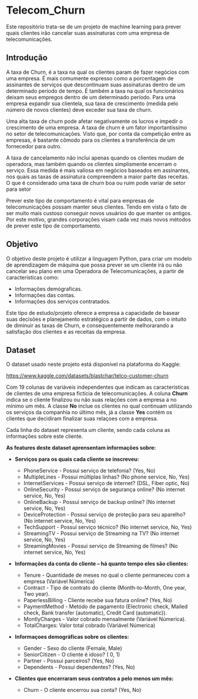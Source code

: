 # Telecom_Churn

Este repositório trata-se de um projeto de machine learning para prever quais clientes irão cancelar suas assinaturas com uma empresa de telecomunicações.

## **Introdução**

A taxa de Churn, é a taxa na qual os clientes param de fazer negócios com uma empresa. É mais comumente expresso como a porcentagem de assinantes de serviços que descontinuam suas assinaturas dentro de um determinado período de tempo. É também a taxa na qual os funcionários deixam seus empregos dentro de um determinado período. Para uma empresa expandir sua clientela, sua taxa de crescimento (medida pelo número de novos clientes) deve exceder sua taxa de churn.

Uma alta taxa de churn pode afetar negativamente os lucros e impedir o crescimento de uma empresa. A taxa de churn é um fator importantissímo no setor de telecomunicações. Visto que, por conta da competição entre as empresas, é bastante cômodo para os clientes a transferência de um fornecedor para outro.

A taxa de cancelamento não inclui apenas quando os clientes mudam de operadora, mas também quando os clientes simplismente encerram o serviço. Essa medida é mais valiosa em negócios baseados em assinantes, nos quais as taxas de assinatura compreendem a maior parte das receitas. O que é considerado uma taxa de churn boa ou ruim pode variar de setor para setor

Prever este tipo de comportamento é vital para empresas de telecomunicações possam manter seus clientes. Tendo em vista o fato de ser muito mais custoso conseguir novos usuários do que manter os antigos. Por este motivo, grandes corporações visam cada vez mais novos métodos de prever este tipo de comportamento.

## **Objetivo**
O objetivo deste projeto é utilizar a linguagem Python, para criar um modelo de aprendizagem de máquina que possa prever se um cliente irá ou não cancelar seu plano em uma Operadora de Telecomunicações, a partir de características como: 
  - Informações demógraficas.
  - Informações das contas.
  - Informações dos serviços contratados.

Este tipo de estudo/projeto oferece a empresa a capacidade de basear suas decisões e planejamento estratégico a partir de dados, com o intuito de diminuir as taxas de Churn, e consequentemente melhorarando a satisfação dos clientes e as receitas da empresa.

## **Dataset**

O dataset usado neste projeto está disponível na plataforma do Kaggle: 

https://www.kaggle.com/datasets/blastchar/telco-customer-churn

Com 19 colunas de variáveis independentes que indicam as características de clientes de uma empresa fictícia de telecomunicações. A coluna **Churn** indica se o cliente finalizou ou não suas relações com a empresa a no mínimo um mês. A classe **No** inclue os clientes no qual continuam utilizando os serviços da companhia no último mês, já a classe **Yes** contém os clientes que decidiram finalizar suas relaçoes com a empresa.

Cada linha do dataset representa um cliente, sendo cada coluna as informações sobre este cliente.

**As features deste dataset aprensentam informações sobre:**

- **Serviços para os quais cada cliente se inscreveu:**
  - PhoneService - Possui serviço de telefonia? (Yes, No)
  - MultipleLines - Possui múltiplas linhas? (No phone service, No, Yes)
  - InternetServices - Possui serviço de internet? (DSL, Fiber optic, No)
  - OnlineSecurity - Possui serviço de segurança online? (No internet service, No, Yes)
  - OnlineBackup - Possui serviço de backup online? (No internet service, No, Yes)
  - DeviceProtection - Possui serviço de proteção para seu aparelho? (No internet service, No, Yes)
  - TechSupport - Possui serviço técnico? (No internet service, No, Yes)
  - StreamingTV - Possui serviço de Streaming na TV? (No internet service, No, Yes)
  - StreamingMovies - Possui serviço de Streaming de filmes? (No internet service, No, Yes)

- **Informações da conta do cliente – há quanto tempo eles são clientes:**
  - Tenure - Quantidade de meses no qual o cliente permaneceu com a empresa (Variável Númerica)
  - Contract - Tipo de contrato do cliente (Month-to-Month, One year, Two year).
  - PaperlessBilling - Cliente recebe sua fatura online? (Yes, No)
  - PaymentMethod - Metódo de pagamento (Electronic check, Mailed check, Bank transfer (automatic), Credit Card (automatic)).
  - MontlyCharges - Valor cobrado mensalmente (Variável Númerica).
  - TotalCharges: Valor total cobrado (Variável Númerica)

- **Informaçoes demográficas sobre os clientes:**
  - Gender - Sexo do cliente (Female, Male)
  - SeniorCitizen - O cliente é idoso? ( 0, 1)
  - Partner - Possui parceiros? (Yes, No) 
  - Dependents - Possui dependentes? (Yes, No)


- **Clientes que encerraram seus contratos a pelo menos um mês:**
  - Churn - O cliente encerrou sua conta? (Yes, No)

